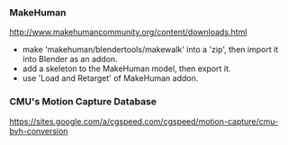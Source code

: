 ### MakeHuman ###
http://www.makehumancommunity.org/content/downloads.html

- make 'makehuman/blendertools/makewalk' into a 'zip', then import it into Blender as an addon.
- add a skeleton to the MakeHuman model, then export it.
- use 'Load and Retarget' of MakeHuman addon.

### CMU's Motion Capture Database ###
https://sites.google.com/a/cgspeed.com/cgspeed/motion-capture/cmu-bvh-conversion
